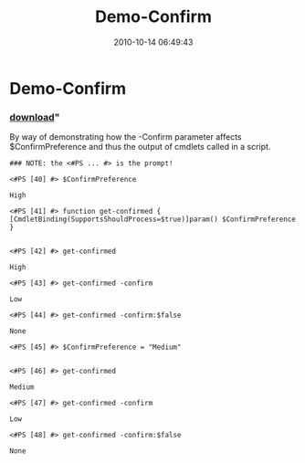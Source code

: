 ﻿---
pid:            2298
parent:         0
children:       
poster:         Joel Bennett
title:          Demo-Confirm
date:           2010-10-14 06:49:43
format:         posh
---

# Demo-Confirm

### [download](2298.ps1)"

By way of demonstrating how the -Confirm parameter affects $ConfirmPreference and thus the output of cmdlets called in a script.

```posh
### NOTE: the <#PS ... #> is the prompt!

<#PS [40] #> $ConfirmPreference

High

<#PS [41] #> function get-confirmed { [CmdletBinding(SupportsShouldProcess=$true)]param() $ConfirmPreference }


<#PS [42] #> get-confirmed

High

<#PS [43] #> get-confirmed -confirm

Low

<#PS [44] #> get-confirmed -confirm:$false

None

<#PS [45] #> $ConfirmPreference = "Medium"


<#PS [46] #> get-confirmed

Medium

<#PS [47] #> get-confirmed -confirm

Low

<#PS [48] #> get-confirmed -confirm:$false

None
```
